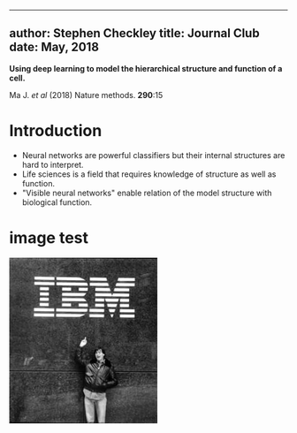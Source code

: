 [comment]: <> (pandoc -t revealjs -s -o index.html presentation.md -V theme=$moon -V revealjs-url=./)


---
author: Stephen Checkley
title: Journal Club
date: May, 2018
---
**Using deep learning to model the hierarchical structure and function of a cell.**

Ma J. _et al_ (2018) Nature methods. **290**:15

# Introduction

* Neural networks are powerful classifiers but their internal structures are hard to interpret.
* Life sciences is a field that requires knowledge of structure as well as function.
* "Visible neural networks" enable relation of the model structure with biological function.

# image test
![jobs photo](image/jobs_ibm.jpg)
